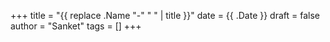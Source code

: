 +++
title = "{{ replace .Name "-" " " | title }}"
date = {{ .Date }}
draft = false
author = "Sanket"
tags = []
+++

